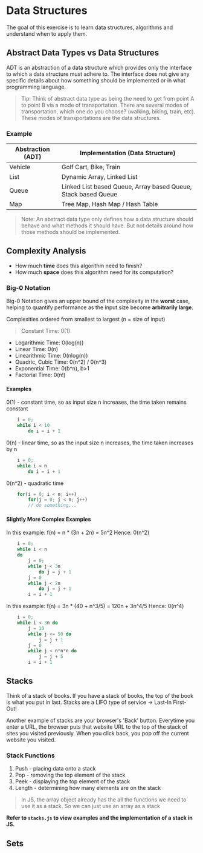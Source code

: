# Data Structures

The goal of this exercise is to learn data structures, algorithms and understand when to apply them.

## Abstract Data Types vs Data Structures

ADT is an abstraction of a data structure which provides only the interface to which a data structure must adhere to. The interface does not give any specific details about how something should be implemented or in what programming language.

> Tip: Think of abstract data type as being the need to get from point A to point B via a mode of transportation. There are several modes of transportation, which one do you choose? (walking, biking, train, etc). These modes of transportations are the data structures.
 
 ### Example
| Abstraction (ADT) | Implementation (Data Structure) |
| ------ | ------ |
| Vehicle | Golf Cart, Bike, Train|
| List | Dynamic Array, Linked List |
| Queue | Linked List based Queue, Array based Queue, Stack based Queue |
| Map | Tree Map, Hash Map / Hash Table |

> Note: An abstract data type only defines how a data structure should behave and what methods it should have. But not details around how those methods should be implemented.


## Complexity Analysis
- How much **time** does this algorithm need to finish?
- How much **space** does this algorithm need for its computation?

### Big-0 Notation
Big-0 Notation gives an upper bound of the complexity in the **worst** case, helping to quantify performance as the input size become **arbitrarily large**.

Complexities ordered from smallest to largest (n = size of input)
> Constant Time: 0(1)
- Logarithmic Time: 0(log(n))
- Linear Time: 0(n)
- Linearithmic Time: 0(nlog(n))
- Quadric, Cubic Time: 0(n^2) / 0(n^3)
- Exponential Time: 0(b^n), b>1
- Factorial Time: 0(n!)

#### Examples
0(1) - constant time, so as input size n increases, the time taken remains constant
```javascript
    i = 0;
    while i < 10
        do i = i + 1
```

0(n) - linear time, so as the input size n increases, the time taken increases by n
```javascript
    i = 0;
    while i < n
        do i = i + 1
```

0(n^2) - quadratic time
```javascript
    for(i = 0; i < n; i++)
        for(j = 0; j < n; j++)
        // do something...
```

#### Slightly More Complex Examples
In this example: f(n) = n * (3n + 2n) = 5n^2 
Hence: 0(n^2)
```javascript
    i = 0;
    while i < n
    do
        j = 0;
        while j < 3n
            do j = j + 1
        j = 0
        while j < 2n
            do j = j + 1
        i = i + 1
```

In this example: f(n) = 3n * (40 + n^3/5) = 120n + 3n^4/5
Hence: 0(n^4)
```javascript
    i = 0;
    while i < 3n do
        j = 10
        while j <= 50 do
            j = j + 1
        j = 0
        while j < n*n*n do 
            j = j + 5
        i = i + 1
```

## Stacks
Think of a stack of books. If you have a stack of books, the top of the book is what you put in last. 
Stacks are a LIFO type of service -> Last-In First-Out!

Another example of stacks are your browser's 'Back' button. Everytime you enter a URL, the browser puts that website URL to the top of the stack of sites you visited previously. When you click back, you pop off the current website you visited.

### Stack Functions
1. Push - placing data onto a stack
2. Pop - removing the top element of the stack
3. Peek - displaying the top element of the stack
4. Length - determining how many elements are on the stack

> In JS, the array object already has the all the functions we need to use it as a stack. So we can just use an array as a stack

**Refer to `stacks.js` to view examples and the implementation of a stack in JS.**

## Sets
